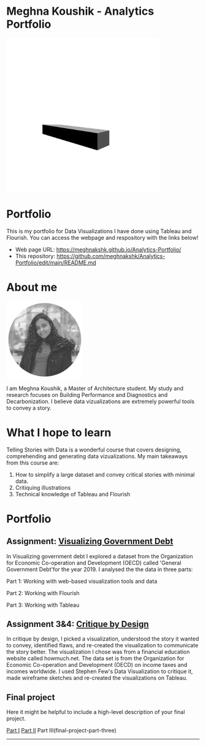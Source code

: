 # Meghna Koushik - Analytics Portfolio 

<img src="ezgif.com-gif-maker (3).gif" width="400"/>

# Portfolio
 This is my portfolio for Data Visualizations I have done using Tableau and Flourish. You can access the webpage and respository with the links below!
 - Web page URL: https://meghnakshk.github.io/Analytics-Portfolio/
 - This repository: https://github.com/meghnakshk/Analytics-Portfolio/edit/main/README.md

# About me
<img src="Profile picture.jpg" width="200"/>


I am Meghna Koushik, a Master of Architecture student. My study and research focuses on Building Performance and Diagnostics and Decarbonization. I believe data vizualizations are extremely powerful tools to convey a story. 

# What I hope to learn
Telling Stories with Data is a wonderful course that covers designing, comprehending and generating data vizualizations. My main takeaways from this course are:

1. How to simplify a large dataset and convey critical stories with minimal data. 
2. Critiquing illustrations
3. Technical knowledge of Tableau and Flourish

# Portfolio

## Assignment: [Visualizing Government Debt](visualizing-government-debt)
In Visualizing government debt I explored a dataset from the Organization for Economic Co-operation and Development (OECD) called 'General Government Debt'for the year 2019. I analysed the the data in three parts:

Part 1: Working with web-based visualization tools and data

Part 2: Working with Flourish

Part 3: Working with Tableau

## Assignment 3&4: [Critique by Design](critique-by-design)
In critique by design, I picked a visualization, understood the story it wanted to convey, identified flaws, and re-created the visualization to communicate the story better. The visualization I chose was from a financial education website called howmuch.net. The data set is from the Organization for Economic Co-operation and Development (OECD) on income taxes and incomes worldwide. I used Stephen Few's Data Visualization to critique it, made wireframe sketches and re-created the visualizations on Tableau. 

## Final project
Here it might be helpful to include a high-level description of your final project. 



[Part I](final-project-part-one)
[Part II](final-project-part-two)
Part III(final-project-part-three)

---

